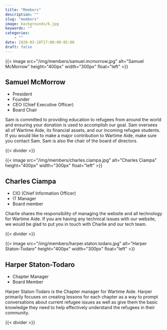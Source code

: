 ```yaml
---
title: "Members"
description: ""
slug: "members"
image: backgrounds/6.jpg
keywords: ""
categories: 
    - ""
date: 2020-03-18T17:00:00-05:00
draft: false
---
```


{{< image src="/img/members/samuel.mcmorrow.jpg" alt="Samuel McMorrow" height="400px" width="300px" float="left" >}}
## Samuel McMorrow
- President
- Founder
- CEO (Chief Executive Officer)
- Board Chair

Sam is committed to providing education to refugees from around the world and ensuring your donation is used to accomplish our goal. Sam oversees all of Wartime Aide, its financial assets, and our incoming refugee students. If you would like to make a major contribution to Wartime Aide, make sure you contact Sam. Sam is also the chair of the board of directors.

{{< divider >}}

{{< image src="/img/members/charles.ciampa.jpg" alt="Charles Ciampa" height="400px" width="300px" float="left" >}}
## Charles Ciampa
- CIO (Chief Information Officer)
- IT Manager
- Board member

Charlie shares the responsibility of managing the website and all technology for Wartime Aide. If you are having any technical issues with our website, we would be glad to put you in touch with Charlie and our tech team.

{{< divider >}}

{{< image src="/img/members/harper.staton.todaro.jpg" alt="Harper Staton-Todaro" height="400px" width="300px" float="left" >}}
## Harper Staton-Todaro
- Chapter Manager
- Board Member

Harper Staton-Todaro is the Chapter manager for Wartime Aide. Harper primarily focuses on creating lessons for each chapter as a way to prompt conversations about current refugee issues as well as give them the basic knowledge they need to help effectively understand the refugees in their community.

{{< divider >}}
